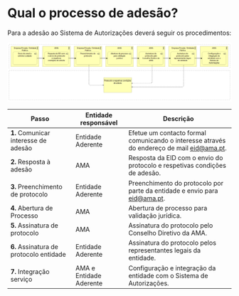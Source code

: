 # Qual o processo de adesão?



Para a adesão ao Sistema de Autorizações deverá seguir os procedimentos:

![Processo de adesão ao Sistema de Autorizações](<../../.gitbook/assets/MicrosoftTeams-image (11).png>)

| Passo                                   | Entidade responsável     | Descrição                                                                                                      |
| --------------------------------------- | ------------------------ | -------------------------------------------------------------------------------------------------------------- |
| **1.** Comunicar interesse de adesão    | Entidade Aderente        | Efetue um contacto formal comunicando o interesse através do endereço de mail [eid@ama.pt](mailto:eid@ama.pt). |
| **2.** Resposta à adesão                | AMA                      | Resposta da EID com o envio do protocolo e respetivas condições de adesão.                                     |
| **3.** Preenchimento de protocolo       | Entidade Aderente        | Preenchimento do protocolo por parte da entidade e envio para eid@ama.pt.                                      |
| **4.** Abertura de Processo             | AMA                      | Abertura de processo para validação jurídica.                                                                  |
| **5.** Assinatura de protocolo          | AMA                      | Assinatura do protocolo pelo Conselho Diretivo da AMA.                                                         |
| **6.** Assinatura de protocolo entidade | Entidade Aderente        | Assinatura do protocolo pelos representantes legais da entidade.                                               |
| **7.** Integração serviço               | AMA e Entidade Aderente  | Configuração e integração da entidade com o Sistema de Autorizações.                                           |
